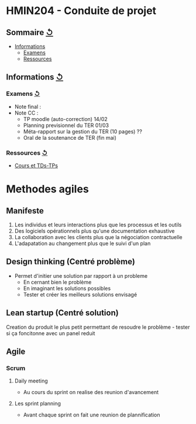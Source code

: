 # HMIN204 - Conduite de projet

## Sommaire [↺](#sommaire-)

- [Informations](#informations-)
  - [Examens](#examens-)
  - [Ressources](#ressources-)

## Informations [↺](#sommaire-)

### Examens [↺](#sommaire-)

- Note final : 
- Note CC : 
	- TP moodle (auto-correction) 14/02
	- Planning previsionnel du TER 01/03
	- Méta-rapport sur la gestion du TER (10 pages) ??
	- Oral de la soutenance de TER (fin mai)

### Ressources [↺](#sommaire-)

- [Cours et TDs-TPs]()

# Methodes agiles

## Manifeste

1. Les individus et leurs interactions plus que les processus et les outils
2. Des logiciels opérationnels plus qu'une documentation exhaustive
3. La collaboration avec les clients plus que la négociation contractuelle
4. L'adapatation au changement plus que le suivi d'un plan

## Design thinking (Centré problème)

- Permet d'initier une solution par rapport à un probleme
	- En cernant bien le problème
	- En imaginant les solutions possibles
	- Tester et créer les meilleurs solutions envisagé


## Lean startup (Centré solution)

Creation du produit le plus petit permettant de resoudre le problème
	- tester si ça foncitonne avec un panel reduit

## Agile

### Scrum

1. Daily meeting
	- Au cours du sprint on realise des reunion d'avancement

2. Les sprint planning
	- Avant chaque sprint on fait une reunion de plannification